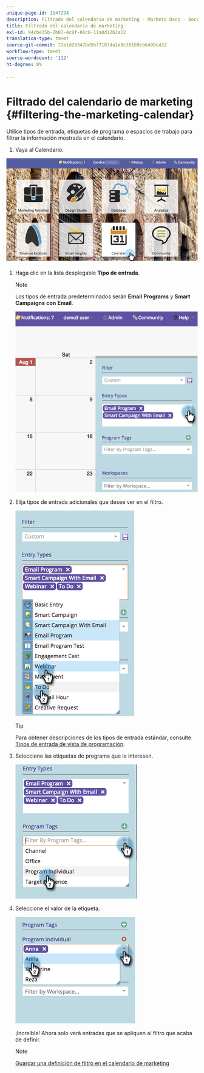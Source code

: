 ```yaml
---
unique-page-id: 1147294
description: Filtrado del calendario de marketing - Marketo Docs - Documentación del producto
title: Filtrado del calendario de marketing
exl-id: 94cbe35b-2b87-4c8f-86c6-11a0d12b2a12
translation-type: tm+mt
source-git-commit: 72e1d29347bd5b77107da1e9c30169cb6490c432
workflow-type: tm+mt
source-wordcount: '112'
ht-degree: 0%

---
```


# Filtrado del calendario de marketing {#filtering-the-marketing-calendar}

Utilice tipos de entrada, etiquetas de programa o espacios de trabajo para filtrar la información mostrada en el calendario.

1. Vaya al Calendario.

![](assets/2017-05-10-15-30-47.png)

1. Haga clic en la lista desplegable **Tipo de entrada**.

   >[!NOTE]
   >
   >Los tipos de entrada predeterminados serán **Email** **Programs** y **Smart** **Campaigns** **con** **Email**.

   ![](assets/image2014-9-24-10-3a46-3a54.png)

1. Elija tipos de entrada adicionales que desee ver en el filtro.

   ![](assets/image2014-9-24-10-3a47-3a0.png)

   >[!TIP]
   >
   >Para obtener descripciones de los tipos de entrada estándar, consulte [Tipos de entrada de vista de programación](/help/marketo/product-docs/core-marketo-concepts/programs/program-schedule-view/program-schedule-view-entry-types.md).

1. Seleccione las etiquetas de programa que le interesen.

   ![](assets/image2014-9-24-10-3a47-3a5.png)

1. Seleccione el valor de la etiqueta.

   ![](assets/image2014-9-24-10-3a47-3a9.png)

   ¡Increíble! Ahora solo verá entradas que se apliquen al filtro que acaba de definir.

   >[!NOTE]
   >
   >[Guardar una definición de filtro en el calendario de marketing](/help/marketo/product-docs/core-marketo-concepts/marketing-calendar/working-with-the-calendar/saving-a-filter-definition-in-the-marketing-calendar.md)
